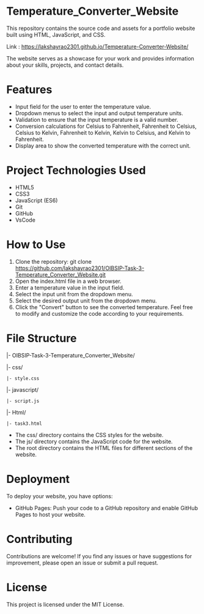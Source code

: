 
# Temperature_Converter_Website
This repository contains the source code and assets for a portfolio website built using HTML, JavaScript, and CSS.

Link : https://lakshayrao2301.github.io/Temperature-Converter-Website/

The website serves as a showcase for your work and provides information about your skills, projects, and contact details.

# Features
* Input field for the user to enter the temperature value.
* Dropdown menus to select the input and output temperature units.
* Validation to ensure that the input temperature is a valid number.
* Conversion calculations for Celsius to Fahrenheit, Fahrenheit to Celsius, Celsius to Kelvin, Fahrenheit to Kelvin, Kelvin to Celsius, and Kelvin to Fahrenheit.
* Display area to show the converted temperature with the correct unit.
  
# Project Technologies Used
* HTML5
* CSS3
* JavaScript (ES6)
* Git
* GitHub
* VsCode
 
# How to Use
1. Clone the repository: git clone https://github.com/lakshayrao2301/OIBSIP-Task-3-Temperature_Converter_Website.git
2. Open the index.html file in a web browser.
3. Enter a temperature value in the input field.
4. Select the input unit from the dropdown menu.
5. Select the desired output unit from the dropdown menu.
6. Click the "Convert" button to see the converted temperature.
Feel free to modify and customize the code according to your requirements.

# File Structure
|- OIBSIP-Task-3-Temperature_Converter_Website/

|- css/
    
    |- style.css

|- javascript/

    |- script.js

|- Html/

    |- task3.html

* The css/ directory contains the CSS styles for the website.
* The js/ directory contains the JavaScript code for the website.
* The root directory contains the HTML files for different sections of the website.

# Deployment
To deploy your website, you have options:

* GitHub Pages: Push your code to a GitHub repository and enable GitHub Pages to host your website.

# Contributing
Contributions are welcome! If you find any issues or have suggestions for improvement, please open an issue or submit a pull request.

# License
This project is licensed under the MIT License.
